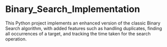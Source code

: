 # Binary_Search_Implementation
This Python project implements an enhanced version of the classic Binary Search algorithm, with added features such as handling duplicates, finding all occurrences of a target, and tracking the time taken for the search operation.
